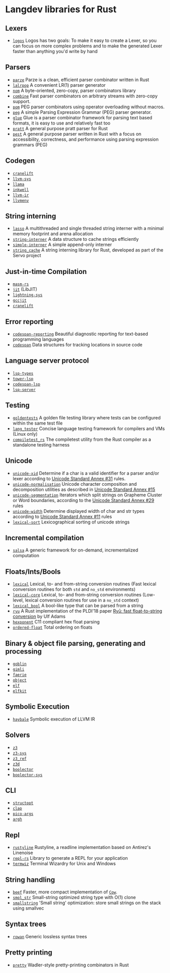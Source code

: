 # Langdev libraries for Rust

## Lexers

- [`logos`](https://crates.io/crates/logos) Logos has two goals: To make it easy to create a Lexer, so you can focus on more complex problems and to make the generated Lexer faster than anything you'd write by hand
    
## Parsers

- [`parze`](https://crates.io/crates/parze) Parze is a clean, efficient parser combinator written in Rust
- [`lalrpop`](https://crates.io/crates/lalrpop) A convenient LR(1) parser generator
- [`nom`](https://crates.io/crates/nom) A byte-oriented, zero-copy, parser combinators library
- [`combine`](https://crates.io/crates/combine) Fast parser combinators on arbitrary streams with zero-copy support.
- [`pom`](https://crates.io/crates/pom) PEG parser combinators using operator overloading without macros.
- [`peg`](https://crates.io/crates/peg) A simple Parsing Expression Grammar (PEG) parser generator.
- [`glue`](https://crates.io/crates/glue) Glue is a parser combinator framework for parsing text based formats, it is easy to use and relatively fast too
- [`pratt`](https://crates.io/crates/pratt) A general purpose pratt parser for Rust
- [`pest`](https://crates.io/crates/pest) A general purpose parser written in Rust with a focus on accessibility, correctness, and performance using parsing expression grammars (PEG)
    
## Codegen

- [`cranelift`](https://crates.io/crates/cranelift)
- [`llvm-sys`](https://crates.io/crates/llvm-sys)
- [`llama`](https://crates.io/crates/llama)
- [`inkwell`](https://crates.io/crates/inkwell)
- [`llvm-ir`](https://crates.io/crates/llvm-ir)
- [`llvmenv`](https://crates.io/crates/llvmenv)
    
## String interning

- [`lasso`](https://crates.io/crates/lasso) A multithreaded and single threaded string interner with a minimal memory footprint and arena allocation
- [`string-interner`](https://crates.io/crates/string-interner) A data structure to cache strings efficiently
- [`simple-interner`](https://crates.io/crates/simple-interner) A simple append-only interner
- [`string_cache`](https://crates.io/crates/string_cache) A string interning library for Rust, developed as part of the Servo project
    
## Just-in-time Compilation

- [`masm-rs`](https://github.com/playxe/masm-rs)
- [`jit`](https://crates.io/crates/jit) (LibJIT)
- [`lightning-sys`](https://crates.io/crates/lightning-sys)
- [`gccjit`](https://crates.io/crates/gccjit)
- [`cranelift`](https://crates.io/crates/cranelift)
    
## Error reporting

- [`codespan-reporting`](https://crates.io/crates/codespan-reporting) Beautiful diagnostic reporting for text-based programming languages
- [`codespan`](https://crates.io/crates/codespan) Data structures for tracking locations in source code
    
## Language server protocol

- [`lsp-types`](https://crates.io/crates/lsp-types)
- [`tower-lsp`](https://crates.io/crates/tower-lsp)
- [`codespan-lsp`](https://crates.io/crates/codespan-lsp)
- [`lsp-server`](https://crates.io/crates/lsp-server)
    
## Testing

- [`goldentests`](https://crates.io/crates/goldentests) A golden file testing library where tests can be configured within the same test file
- [`lang_tester`](https://crates.io/crates/lang_tester) Concise language testing framework for compilers and VMs (Linux only)
- [`compiletest_rs`](https://crates.io/crates/compiletest_rs) The compiletest utility from the Rust compiler as a standalone testing harness
    
## Unicode

- [`unicode-xid`](https://crates.io/crates/unicode-xid) Determine if a char is a valid identifier for a parser and/or lexer according to [Unicode Standard Annex #31](https://www.unicode.org/reports/tr31/) rules.
- [`unicode-normalisation`](https://crates.io/crates/unicode-normalization) Unicode character composition and decomposition utilities as described in [Unicode Standard Annex #15](http://www.unicode.org/reports/tr15/)
- [`unicode-segmentation`](https://crates.io/crates/unicode-segmentation) Iterators which split strings on Grapheme Cluster or Word boundaries, according to the [Unicode Standard Annex #29](http://www.unicode.org/reports/tr29/) rules
- [`unicode-width`](https://crates.io/crates/unicode-width) Determine displayed width of char and str types according to [Unicode Standard Annex #11](http://www.unicode.org/reports/tr11/) rules
- [`lexical-sort`](https://crates.io/crates/lexical-sort) Lexicographical sorting of unicode strings
    
## Incremental compilation

- [`salsa`](https://crates.io/crates/salsa) A generic framework for on-demand, incrementalized computation
    
## Floats/Ints/Bools

- [`lexical`](https://crates.io/crates/lexical) Lexical, to- and from-string conversion routines (Fast lexical conversion routines for both `std` and `no_std` environments)
- [`lexical-core`](https://crates.io/crates/lexical-core) Lexical, to- and from-string conversion routines (Low-level, lexical conversion routines for use in a `no_std` context)
- [`lexical_bool`](https://crates.io/crates/lexical_bool) A bool-like type that can be parsed from a string
- [`ryu`](https://crates.io/crates/ryu) A Rust implementation of the PLDI'18 paper [Ryū: fast float-to-string conversion](https://dl.acm.org/doi/10.1145/3192366.3192369) by Ulf Adams
- [`hexponent`](https://crates.io/crates/hexponent) C11 compliant hex float parsing
- [`ordered-float`](https://crates.io/crates/ordered-float) Total ordering on floats
    
## Binary & object file parsing, generating and processing

- [`goblin`](https://crates.io/crates/goblin)
- [`gimli`](https://crates.io/crates/gimli)
- [`faerie`](https://crates.io/crates/faerie)
- [`object`](https://crates.io/crates/object)
- [`elf`](https://crates.io/crates/elf)
- [`elfkit`](https://crates.io/crates/elfkit)
    
## Symbolic Execution

- [`haybale`](https://crates.io/crates/haybale) Symbolic execution of LLVM IR
    
## Solvers

- [`z3`](https://crates.io/crates/z3)
- [`z3-sys`](https://crates.io/crates/z3-sys)
- [`z3_ref`](https://crates.io/crates/z3_ref)
- [`z3d`](https://crates.io/crates/z3d)
- [`boolector`](https://crates.io/crates/boolector)
- [`boolector-sys`](https://crates.io/crates/boolector-sys)

## CLI

- [`structopt`](https://crates.io/crates/structopt)
- [`clap`](https://crates.io/crates/clap)
- [`pico-args`](https://crates.io/crates/pico-args)
- [`argh`](https://crates.io/crates/argh)
    
## Repl

- [`rustyline`](https://crates.io/crates/rustyline) Rustyline, a readline implementation based on Antirez's Linenoise
- [`repl-rs`](https://crates.io/crates/repl-rs) Library to generate a REPL for your application
- [`termwiz`](https://crates.io/crates/termwizs) Terminal Wizardry for Unix and Windows

## String handling

- [`beef`](https://crates.io/crates/beef) Faster, more compact implementation of [`Cow`](https://doc.rust-lang.org/alloc/borrow/enum.Cow.html).
- [`smol_str`](https://crates.io/crates/smol_str) Small-string optimized string type with O(1) clone
- [`smallstring`](https://crates.io/crates/smallstring) 'Small string' optimization: store small strings on the stack using smallvec

## Syntax trees

- [`rowan`](https://crates.io/crates/rowan) Generic lossless syntax trees

## Pretty printing

- [`pretty`](https://crates.io/crates/pretty) Wadler-style pretty-printing combinators in Rust
    
